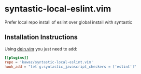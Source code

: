 # syntastic-local-eslint.vim

Prefer local repo install of eslint over global install with syntastic

Installation Instructions
-------------------------

Using [dein.vim](https://github.com/Shougo/dein.vim) you just need to add:

```toml
[[plugins]]
repo = 'kawaz/syntastic-local-eslint.vim'
hook_add = "let g:syntastic_javascript_checkers = ['eslint']"
```

